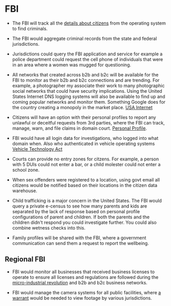 # FBI

- The FBI will track all the [details about citizens](./citizen-tracking-database/) from the operating system to find criminals.

- The FBI would aggregate criminal records from the state and federal jurisdictions.

- Jurisdictions could query the FBI application and service for example a police department could request the cell phone of individuals that were in an area where a women was mugged for questioning.

- All networks that created across b2b and b2c will be available for the FBI to monitor as their b2b and b2c connections and are trending. For example, a photographer my associate their work to many photographic social networks that could have security implications. Using the United States Internet DNS logging systems will also be available to find up and coming popular networks and monitor them. Something Google does for the country creating a monopoly in the market place. [USA Internet](/USA-Internet/)

- Citizens will have an option with their personal profiles to report any unlawful or deceitful requests from 3rd parties, where the FBI can track, manage, warn, and file claims in domain court. [Personal Profile](/grants/personal-profile/).

- FBI would have all login data for investigations, who logged into what domain when. Also who authenticated in vehicle operating systems [Vehicle Technology Act](/vehicle-technology-act/)

- Courts can provide no entry zones for citzens. For example, a person with 5 DUIs could not enter a bar, or a child molester could not enter a school zone.

- When sex offenders were registered to a location, using govt email all citizens would be notified based on their locations in
  the citizen data warehouse.

- Child trafficking is a major concern in the United States. The FBI would query a private e-census to see how many parents and kids are separated by the lack of response based on personal profile configurations of parent and children. If both the parents and the children didn't respond you could investigate further. You could also combine wetness checks into this.

- Family profiles will be shared with the FBI, where a government communication can send them a request to report the wellbeing.

## Regional FBI

- FBI would monitor all businesses that received business licenses to operate to ensure all licenses and regulations are followed during the [micro-industrial revolution](/grants/micro-industrial-revolution/) and b2b and b2c business networks.

- FBI would manage the camera systems for all public facilities, where [a warrant](/warrant-gov/) would be needed to view footage by various jurisdictions.
